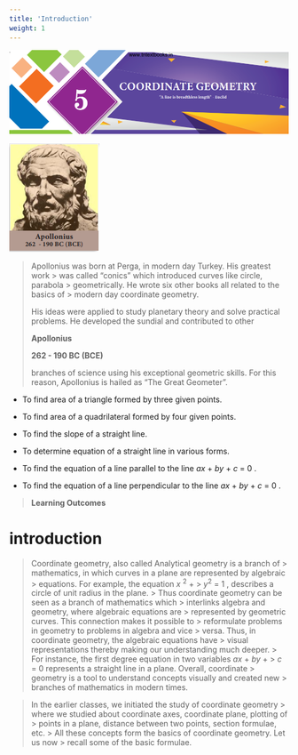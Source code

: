 ```yaml
---
title: 'Introduction'
weight: 1
---
```


![alt text](../media/image290.png)


![alt text](../media/image250.png)


>
> Apollonius was born at Perga, in modern day Turkey. His greatest work > was called “conics” which introduced curves like circle, parabola > geometrically. He wrote six other books all related to the basics of > modern day coordinate geometry.
>
> His ideas were applied to study planetary theory and solve practical
> problems. He developed the sundial and contributed to other
>
> **Apollonius**
>
> **262 - 190 BC (BCE)**
>
> branches of science using his exceptional geometric skills. For this
> reason, Apollonius is hailed as “The Great Geometer”.

- To find area of a triangle formed by three given points.

- To find area of a quadrilateral formed by four given points.

- To find the slope of a straight line.

- To determine equation of a straight line in various forms.

- To find the equation of a line parallel to the line *ax* + *by* + *c*
  = 0 .

- To find the equation of a line perpendicular to the line *ax* + *by* +
  *c* = 0 .

> **Learning Outcomes**

# introduction

>Coordinate geometry, also called Analytical geometry is a branch of > mathematics, in which curves in a plane are represented by algebraic > equations. For example, the equation *x* <sup>2</sup> + > *y*<sup>2</sup> = 1 , describes a circle of unit radius in the plane. > Thus coordinate geometry can be seen as a branch of mathematics which > interlinks algebra and geometry, where algebraic equations are > represented by geometric curves. This connection makes it possible to > reformulate problems in geometry to problems in algebra and vice > versa. Thus, in coordinate geometry, the algebraic equations have > visual representations thereby making our understanding much deeper. > For instance, the first degree equation in two variables *ax* + *by* + > *c* = 0 represents a straight line in a plane. Overall, coordinate > geometry is a tool to understand concepts visually and created new > branches of mathematics in modern times.
>
> 

>
> In the earlier classes, we initiated the study of coordinate geometry > where we studied about coordinate axes, coordinate plane, plotting of > points in a plane, distance between two points, section formulae, etc. > All these concepts form the basics of coordinate geometry. Let us now > recall some of the basic formulae.
>